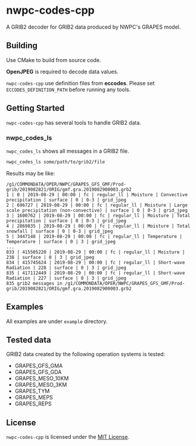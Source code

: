 # nwpc-codes-cpp

A GRIB2 decoder for GRIB2 data produced by NWPC's GRAPES model.

## Building

Use CMake to build from source code.

**OpenJPEG** is required to decode data values. 

`nwpc-codes-cpp` use definition files from **eccodes**. 
Please set `ECCODES_DEFINITION_PATH` before running any tools.

## Getting Started

`nwpc-codes-cpp` has several tools to handle GRIB2 data.

### nwpc_codes_ls

`nwpc_codes_ls` shows all messages in a GRIB2 file.

```bash
nwpc_codes_ls some/path/to/grib2/file
```

Results may be like:

```
/g1/COMMONDATA/OPER/NWPC/GRAPES_GFS_GMF/Prod-grib/2019082821/ORIG/gmf.gra.2019082900003.grb2
1 | 0 | 2019-08-29 | 00:00 | fc | regular_ll | Moisture | Convective precipitation | surface | 0 | 0-3 | grid_jpeg
2 | 696727 | 2019-08-29 | 00:00 | fc | regular_ll | Moisture | Large scale precipitation (non-convective) | surface | 0 | 0-3 | grid_jpeg
3 | 1600762 | 2019-08-29 | 00:00 | fc | regular_ll | Moisture | Total precipitation | surface | 0 | 0-3 | grid_jpeg
4 | 2869835 | 2019-08-29 | 00:00 | fc | regular_ll | Moisture | Total snowfall | surface | 0 | 0-3 | grid_jpeg
5 | 3447148 | 2019-08-29 | 00:00 | fc | regular_ll | Temperature | Temperature | surface | 0 | 3 | grid_jpeg
...
833 | 415505220 | 2019-08-29 | 00:00 | fc | regular_ll | Moisture | 238 | surface | 0 | 3 | grid_jpeg
834 | 415745624 | 2019-08-29 | 00:00 | fc | regular_ll | Short-wave Radiation | 228 | surface | 0 | 3 | grid_jpeg
835 | 417112449 | 2019-08-29 | 00:00 | fc | regular_ll | Short-wave Radiation | 227 | surface | 0 | 3 | grid_jpeg
835 grib2 messages in /g1/COMMONDATA/OPER/NWPC/GRAPES_GFS_GMF/Prod-grib/2019082821/ORIG/gmf.gra.2019082900003.grb2
```

## Examples

All examples are under `example` directory.

## Tested data

GRIB2 data created by the following operation systems is tested:

- GRAPES_GFS_GMA
- GRAPES_GFS_GDA
- GRAPES_MESO_10KM
- GRAPES_MESO_3KM
- GRAPES_TYM
- GRAPES_MEPS
- GRAPES_REPS

## License

`nwpc-codes-cpp` is licensed under the [MIT License](./LICENSE.md).